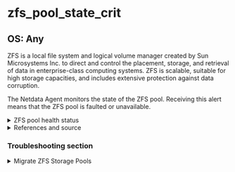 # zfs_pool_state_crit

## OS: Any

ZFS is a local file system and logical volume manager created by Sun Microsystems Inc. to direct and
control the placement, storage, and retrieval of data in enterprise-class computing systems. ZFS is 
scalable, suitable for high storage capacities, and includes extensive protection against data corruption.

The Netdata Agent monitors the state of the ZFS pool. Receiving this alert means that the ZFS pool
is faulted or unavailable.

<details>
<summary>ZFS pool health status</summary>

The ZFS pool health status as described in the Oracle's
website <sup>[1](https://docs.oracle.com/cd/E19253-01/819-5461/gamno/index.html) </sup>

ZFS provides an integrated method of examining pool and device health. The health of a pool is
determined from the state of all its devices. This state information is displayed by using the `zpool
status` command. In addition, potential pool and device failures are reported by fmd, displayed on
the system console, and logged in the /var/adm/messages file.

Each device can fall into one of the following states:

- ONLINE, the device or virtual device is in normal working order. Although some transient errors
  might still occur, the device is otherwise in working order.

- DEGRADED, the virtual device has experienced a failure but can still function. This state is most
  common when a mirror or RAID-Z device has lost one or more constituent devices. The fault
  tolerance of the pool might be compromised, as a subsequent fault in another device might be
  unrecoverable.

- FAULTED, the device or virtual device is completely inaccessible. This status typically indicates
  total failure of the device, such that ZFS is incapable of sending data to it or receiving data
  from it. If a top-level virtual device is in this state, then the pool is completely inaccessible.

- OFFLINE, the device has been explicitly taken offline by the administrator.

- UNAVAIL, the device or virtual device cannot be opened. In some cases, pools with UNAVAIL devices
  appear in DEGRADED mode. If a top-level virtual device is UNAVAIL, then nothing in the pool can be
  accessed.

- REMOVED, the device was physically removed while the system was running. Device removal detection
  is hardware-dependent and might not be supported on all platforms.

The health of a pool is determined from the health of all its top-level virtual devices. If all
virtual devices are ONLINE, then the pool is also ONLINE. If any one of the virtual devices is
DEGRADED or UNAVAIL, then the pool is also DEGRADED. If a top-level virtual device is FAULTED or
OFFLINE, then the pool is also FAULTED. A pool in the FAULTED state is completely inaccessible. No
data can be recovered until the necessary devices are attached or repaired. A pool in the DEGRADED
state continues to run, but you might not achieve the same level of data redundancy or data
throughput than if the pool were online. <sup>[1](https://docs.oracle.com/cd/E19253-01/819-5461/gamno/index.html) </sup>

</details>

<details>
<summary>References and source</summary>

1. [Determining the Health Status of ZFS Storage Pools](https://docs.oracle.com/cd/E19253-01/819-5461/gamno/index.html)
1. [Chapter 11, Oracle Solaris ZFS Troubleshooting and Pool Recovery](https://docs.oracle.com/cd/E53394_01/html/E54801/gavwg.html)
1. [ZFS on FreeBSD documentation](https://docs.freebsd.org/en/books/handbook/zfs/)
1. [OpenZFS documentation](https://openzfs.github.io/openzfs-docs/)

</details>

### Troubleshooting section

<details>
<summary>Migrate ZFS Storage Pools</summary>

If the state of the ZFS pool is UNAVAIL, then you should consider migrating your ZFS pool. To do so follow the
workflow at the [official troubleshooting section in Oracle's website](https://docs.oracle.com/cd/E53394_01/html/E54801/gbchy.html#scrolltoc).

In this workflow, there are no notable changes in the commands for FreeBSD.
<sup>[3](https://docs.freebsd.org/en/books/handbook/zfs/) </sup> or ZFS on
linux <sup>[4](https://openzfs.github.io/openzfs-docs/) </sup>, for completeness you can refer to
individual guides.

</details>
